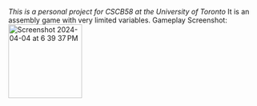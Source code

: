 *This is a personal project for CSCB58 at the University of Toronto*
It is an assembly game with very limited variables.
Gameplay Screenshot:
<img width="147" alt="Screenshot 2024-04-04 at 6 39 37 PM" src="https://github.com/Verusins/Jerry-dodge-/assets/115052147/7024a8b3-9313-4776-b012-8796cc8cbe37">
